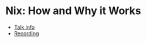 # Nix: How and Why it Works

* [Talk info]()
* [Recording](https://www.youtube.com/watch?v=lxtHH838yko)
